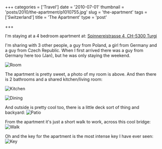 +++
categories = ['Travel']
date = '2010-07-01'
thumbnail = 'posts/2010/the-apartment/p1010755.jpg'
slug = 'the-apartment'
tags = ['Switzerland']
title = 'The Apartment'
type = 'post'

+++

I'm staying at a 4 bedroom apartment at: [Spinnereistrasse 4, CH-5300 Turgi](https://goo.gl/maps/dyhCfB9MG2F2)

I'm sharing with 3 other people, a guy from Poland, a girl from Germany and a guy from Czech Republic. When I first arrived there was a guy from Germany here too (Jan), but he was only staying the weekend.

![Room](p1010730.jpg)

The apartment is pretty sweet, a photo of my room is above. And then there is 2 bathrooms and a shared kitchen/living room:

![Kitchen](p1010733.jpg)

![Dining](p1010735.jpg)

And outside is pretty cool too, there is a little deck sort of thing and backyard:
![Patio](p1010736.jpg)

From the apartment it's just a short walk to work, across this cool bridge:
![Walk](p1010802.jpg)

Oh and the key for the apartment is the most intense key I have ever seen:
![Key](p1010755.jpg)